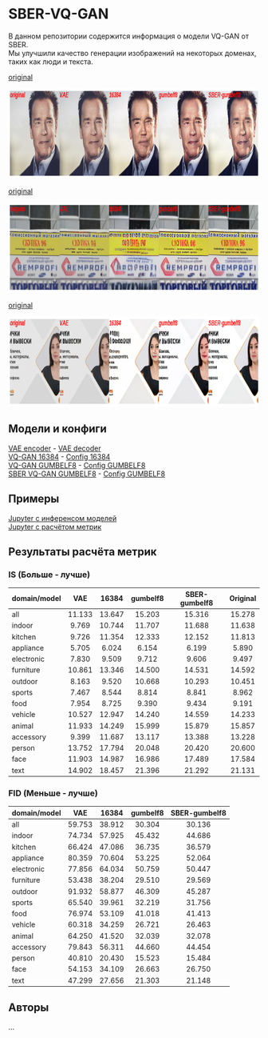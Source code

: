 # SBER-VQ-GAN  

В данном репозитории содержится информация о модели VQ-GAN от SBER.  
Мы улучшили качество генерации изображений на некоторых доменах, таких как люди и текста.

<a href="https://static.wikia.nocookie.net/walkingdead/images/d/d9/%D0%90%D1%80%D0%BD%D0%BE%D0%BB%D1%8C%D0%B4_%D0%A8%D0%B2%D0%B0%D1%80%D1%86%D0%B5%D0%BD%D0%B5%D0%B3%D0%B3%D0%B5%D1%80.jpg/revision/latest/scale-to-width-down/700?cb=20170729224452&path-prefix=ru">original</a>
<p>
<img src="images/example3.png" width="900" height="180" title="Face"/> 
</p>  
  
<a href="https://vyveski66.ru/userfiles/shop/slider/467_skupka-1.jpg">original</a>
<p>  
<img src="images/example2.png" width="900" height="180" title="Text"/> 
</p>  
  
<a href="https://i.ytimg.com/vi/yTrB1SnUYPc/maxresdefault.jpg">original</a>
<p>
<img src="images/example1.png" width="900" height="180" title="Face and Text"/> 
</p>


## Модели и конфиги
<a href="https://drive.google.com/file/d/1COec-dpskvwHbIl9QA8qy_9nuOzsRLkl/view?usp=sharing">VAE encoder</a> - <a href="https://drive.google.com/file/d/1pCIvZnVrzA968dqSAi2OEj299Y9YLcDQ/view?usp=sharing">VAE decoder</a>  
<a href="https://drive.google.com/file/d/1yB5nPXiJqYnoBEOannq_M5JJ2lpzhp3T/view?usp=sharing">VQ-GAN 16384</a> - <a href="https://drive.google.com/file/d/1mXu9ThC3ET_uFGPwCYKCbOXqwma7wHo-/view?usp=sharing">Config 16384</a>  
<a href="https://drive.google.com/file/d/1UHuUUWX5F4y17oaW8sWuDzrsXyExU-rK/view?usp=sharing">VQ-GAN GUMBELF8</a> - <a href="https://drive.google.com/file/d/1M7RvSoiuKBwpF-98sScKng0lsZnwFebR/view?usp=sharing">Config GUMBELF8</a>  
<a href="https://drive.google.com/file/d/1WP6Li2Po8xYcQPGMpmaxIlI1yPB5lF5m/view?usp=sharing">SBER VQ-GAN GUMBELF8</a> - <a href="https://drive.google.com/file/d/1M7RvSoiuKBwpF-98sScKng0lsZnwFebR/view?usp=sharing">Config GUMBELF8</a>  

## Примеры
<a href="https://colab.research.google.com/drive/16NcbwnbRjDTwM_RweoKNbFMa3NMU4GYI?usp=sharing">Jupyter с инференсом моделей</a>  
<a href="https://colab.research.google.com/drive/1VG4WiKLX2nDcV8DrzdJexQs57Rqu3llX?usp=sharing">Jupyter с расчётом метрик</a>  


## Результаты расчёта метрик  
### IS (Больше - лучше)
|domain/model | VAE | 16384 | gumbelf8 | SBER-gumbelf8| Original|
|:---|:---:|:---:|:---:|:---:|:---:|
|all | 11.133 | 13.647 | 15.203 | 15.316| 15.278|
|indoor | 9.769 | 10.744 | 11.707 | 11.688 | 11.638|
|kitchen | 9.726 | 11.354 | 12.333 | 12.152 | 11.813|
|appliance | 5.705 | 6.024 | 6.154 | 6.199 | 5.890|
|electronic | 7.830 | 9.509 | 9.712 | 9.606 | 9.497|
|furniture | 10.861 | 13.346 | 14.500 | 14.531 | 14.592|
|outdoor | 8.163 | 9.520 | 10.668 | 10.293 | 10.451|
|sports | 7.467 | 8.544 | 8.814 | 8.841 | 8.962|
|food | 7.954 | 8.725 | 9.390 | 9.434 | 9.191|
|vehicle | 10.527 | 12.947 | 14.240 | 14.559 | 14.233|
|animal | 11.933 | 14.249 | 15.999 | 15.879 | 15.857|
|accessory | 9.399 | 11.687 | 13.117 | 13.388 | 13.228|
|person | 13.752 | 17.794 | 20.048 | 20.420 | 20.600|
|face | 11.903 | 14.987 | 16.986 | 17.489 | 17.584|
|text | 14.902 | 18.457 | 21.396 | 21.292 | 21.131|


### FID (Меньше - лучше)
|domain/model | VAE | 16384 | gumbelf8 | SBER-gumbelf8|  
|:---|:---:|:---:|:---:|:---:| 
|all | 59.753 | 38.912 | 30.304 | 30.136 |  
|indoor | 74.734 | 57.925 | 45.432 | 44.686 |  
|kitchen | 66.424 | 47.086 | 36.735 | 36.579 |  
|appliance | 80.359 | 70.604 | 53.225 | 52.064 |  
|electronic | 77.856 | 64.034 | 50.759 | 50.447 |  
|furniture | 53.438 | 38.204 | 29.510 | 29.569 |  
|outdoor | 91.932 | 58.877 | 46.309 | 45.287 |  
|sports | 65.540 | 39.961 | 32.219 | 31.756 |  
|food | 76.974 | 53.109 | 41.018 | 41.413 |  
|vehicle | 60.318 | 34.259 | 26.721 | 26.463 |  
|animal | 64.250 | 41.520 | 32.039 | 32.078 |  
|accessory | 79.843 | 56.311 | 44.660 | 44.454 |  
|person | 40.810 | 20.430 | 15.523 | 15.484 |  
|face | 54.153 | 34.109 | 26.663 | 26.750 |  
|text | 47.299 | 27.656 | 21.303 | 21.148 |  

## Авторы
...  
